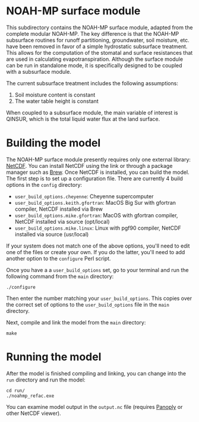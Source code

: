 # NOAH-MP surface module

This subdirectory contains the NOAH-MP surface module, adapted from the complete modular NOAH-MP. The key difference is that the NOAH-MP subsurface routines for runoff partitioning, groundwater, soil moisture, etc. have been removed in favor of a simple hydrostatic subsurface treatment. This allows for the computation of the stomatal and surface resistances that are used in calculating evapotranspiration. Although the surface module can be run in standalone mode, it is specifically designed to be coupled with a subsurface module. 

The current subsurface treatment includes the following assumptions:

1. Soil moisture content is constant
2. The water table height is constant

When coupled to a subsurface module, the main variable of interest is QINSUR, which is the total liquid water flux at the land surface. 

# Building the model

The NOAH-MP surface module presently requires only one external library: [NetCDF](https://www.unidata.ucar.edu/software/netcdf/). You can install NetCDF using the link or through a package manager such as [Brew](https://brew.sh/). Once NetCDF is installed, you can build the model. The first step is to set up a configuration file. There are currently 4 build options in the `config` directory:

- `user_build_options.cheyenne`: Cheyenne supercomputer
- `user_build_options.keith.gfortran`: MacOS Big Sur with gfortran compiler, NetCDF installed via Brew
- `user_build_options.mike.gfortran`: MacOS with gfortran compiler, NetCDF installed via source (opt/local)
- `user_build_options.mike.linux`: Linux with pgf90 compiler, NetCDF installed via source (usr/local)

If your system does not match one of the above options, you'll need to edit one of the files or create your own. If you do the latter, you'll need to add another option to the `configure` Perl script.

Once you have a a `user_build_options` set, go to your terminal and run the following command from the `main` directory:

`./configure` 

Then enter the number matching your `user_build_options`. This copies over the correct set of options to the `user_build_options` file in the `main` directory.

Next, compile and link the model from the `main` directory:

`make`

# Running the model

After the model is finished compiling and linking, you can change into the `run` directory and run the model:

```
cd run/
./noahmp_refac.exe
```

You can examine model output in the `output.nc` file (requires [Panoply](https://www.giss.nasa.gov/tools/panoply/) or other NetCDF viewer).